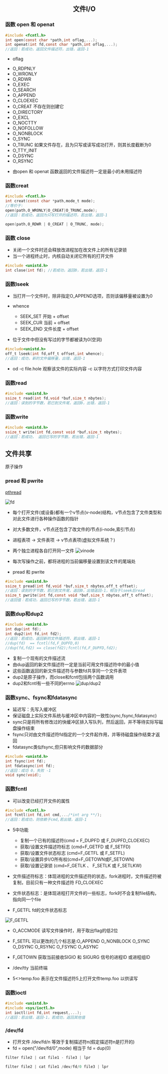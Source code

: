 ## <center>文件I/O</center>

### 函数 open 和 openat

```c
#include <fcntl.h>
int open(const char *path,int oflag,...);
int openat(int fd,const char *path,int oflag,...);
//返回：若成功，返回文件描述符，出错，返回-1
```

* oflag
 - O_RDPNLY
 - O_WRONLY
 - O_RDWR
 - O_EXEC
 - O_SEARCH
 - O_APPEND
 - O_CLOEXEC
 - O_CREAT 不存在则创建它
 - O_DIRECTORY
 - O_EXCL
 - O_NOCTTY
 - O_NOFOLLOW
 - O_NONBLOCK
 - O_SYNC
 - O_TRUNC 如果文件存在，且为只写或读写成功打开，则其长度截断为0
 - O_TTY_INIT
 - O_DSYNC
 - O_RSYNC

* 由open 和 openat 函数返回的文件描述符一定是最小的未用描述符

### 函数creat
```c
#include <fcntl.h>
int creat(const char *path,mode_t mode);
//等价于:
open(path,O_WRONLY|O_CREAT|O_TRUNC,mode);
//返回：若成功，返回为只写打开的描述符，若出错，返回-1

open(path,O_RDWR | O_CREAT | O_TRUNC, mode);
```

### 函数 close
* 关闭一个文件时还会释放改进程加在改文件上的所有记录锁
* 当一个进程终止时，内核自动关闭它所有的打开文件
```c
#include <unistd.h>
int close(int fd); //若成功，返回0，若出错，返回-1
```

### 函数lseek
* 当打开一个文件时，除非指定O_APPEND选项，否则该偏移量被设置为0
* whence 
  - SEEK_SET 开始 + offset
  - SEEK_CUR 当前 + offset
  - SEEK_END 文件长度 + offset

* 位于文件中但没有写过的字节都被读为0(空洞)
```c
#include<unistd.h>
off_t lseek(int fd,off_t offset,int whence);
//返回：成功，新的文件偏移量，出错，返回-1
```

* od -c file.hole 观察该文件的实际内容 -c 以字符方式打印文件内容


### 函数read
```c
#include <unistd.h>
ssize_t read(int fd,void *buf,size_t nbytes);
//返回：读到的字节数，若已到文件尾，返回0，出错，返回-1
```

### 函数write
```c
#include <unistd.h>
ssize_t write(int fd,const void *buf,size_t nbytes);
//返回：若成功， 返回已写的字节数，若出错，返回-1
```

## 文件共享 

原子操作

###  pread 和 pwrite
[pthread](../../linux/进程管理.md)

![fd](../../image/fd.png)

* 每个打开文件(或设备)都有一个v节点(v-node)结构，v节点包含了文件类型和对此文件进行各种操作函数的指针
* 对大多数文件，v节点还包含了改文件的i节点(i-node,索引节点)
* 进程表项 -> 文件表项 -> v节点表项(虚拟文件系统？)

* 两个独立进程各自打开同一文件
![vinode](../../image/vinode.png)

* 每次写操作之前，都将进程的当前偏移量设置到该文件的尾端处
* pread 和 pwrite
```c
#include <unistd.h>
ssize_t pread(int fd,void *buf,size_t nbytes,off_t offset);
//返回：读到的字节数，若已到文件尾，返回0，出错返回-1，相当于lseek后read 
ssize_t pwrite(int fd,const void *buf,size_t nbytes,off_t offset);
//返回值：若成功，返回已写的字节数，若出错，返回-1
```
### 函数dup和dup2

```c
#include <unistd.h>
int dup(int fd);
int dup2(int fd,int fd2);  
//返回：若成功，返回新的文件描述符，若出错，返回-1
//dup(fd)  == fcntl(fd,F_DUPFD,0)
//dup(fd,fd2) == close(fd2);fcntl(fd,F_DUPFD,fd2);
```
* 复制一个现有的文件描述流
* 由dup返回的新文件描述符一定是当前可用文件描述符中的最小值
* 这些函数返回的新文件描述符与参数fd共享同一个文件表项
* dup2是原子操作，而close和fcntl包括两个函数调用
* dup2和fcntl有一些不同的errno
![dup/dup2](../../image/dup.png)

### 函数sync、fsync和fdatasync
* 延迟写：先写入缓冲区
* 保证磁盘上实际文件系统与缓冲区中内容的一致性(sync,fsync,fdatasync)
* sync只是将所有修改过的快缓冲区排入写队列，然后返回，并不等待实际写磁盘操作结束
* fsync只对由文件描述符fd指定的一个文件起作用，并等待磁盘操作结束才返回
* fdatasync类似fsync,但只影响文件的数据部分
```c
#include <unistd.h>
int fsync(int fd);
int fdatasync(int fd);
//返回：成功 0，失败 -1
void sync(void);
```

### 函数fcntl
* 可以改变已经打开文件的属性
```c
#include <fcntl.h>
int fcntl(int fd,int cmd,.../*int arg **/);
//返回：若成功，则依赖于cmd,若出错，返回-1
```

* 5中功能
  - 复制一个已有的描述符(cmd = F_DUPFD 或 F_DUPFD_CLOEXEC)
  - 获取/设置文件描述符标志 (cmd=F_GETFD 或 F_SETFD)
  - 获取/设置文件状态标志 (cmd=F_GETFL 或 F_SETFL)
  - 获取/设置异步I/O所有权(cmd=F_GETOWN或F_SETOWN)
  - 获取/设置记录锁 (cmd=F_GETLK 、 F_SETLK 或 F_SETLKW)

* 文件描述符标志：体现进程的文件描述符的状态，fork进程时，文件描述符被复制，目前只有一种文件描述符 FD_CLOEXEC
* 文件状态标志：是体现进程打开文件的一些标志，fork时不会复制file结构，指向同一个file

* F_GETFL fd的文件状态标志

![F_GETFL](../../image/f_getfl.png)

* O_ACCMODE 读写文件操作时，用于取出flag的低2位
* F_SETFL  可以更改的几个标志是:O_APPEND  O_NONBLOCK  O_SYNC  O_DSYNC O_RSYNC  O_FSYNC O_ASYNC
* F_GETOWN 获取当前接收SIGIO 和 SIGURG 信号的进程ID 或进程组ID

* /dev/tty 当前终端
* 5<>temp.foo 表示在文件描述符5上打开文件temp.foo 以供读写

### 函数ioctl

```c
#include <unistd.h>
#include <sys/ioctl.h>
int ioctl(int fd,int request,...);
//返回：若出错，返回-1，若成功，返回其他值
```

### /dev/fd
* 打开文件 /dev/fd/n 等效于复制描述符n(假定描述符n是打开的)
* fd = open("/dev/fd/0",mode) 相当于 fd = dup(0)

```c
filter file2 | cat file1 - file3 | lpr

filter file2 | cat file1 /dev/fd/0 file3 | lpr 
```